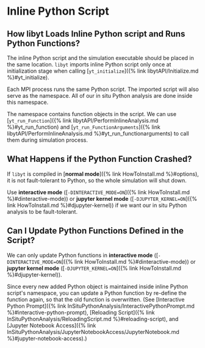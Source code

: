 # Inline Python Script

## How libyt Loads Inline Python script and Runs Python Functions?
The inline Python script and the simulation executable should be placed in the same location.
`libyt` imports inline Python script only once at initialization stage when calling [`yt_initialize`]({% link libytAPI/Initialize.md %}#yt_initialize). 

Each MPI process runs the same Python script. The imported script will also serve as the namespace. 
All of our in situ Python analysis are done inside this namespace. 

The namespace contains function objects in the script. We can use [`yt_run_Function`]({% link libytAPI/PerformInlineAnalysis.md %}#yt_run_function) 
and [`yt_run_FunctionArguments`]({% link libytAPI/PerformInlineAnalysis.md %}#yt_run_functionarguments) to call them during simulation process.

## What Happens if the Python Function Crashed?
If `libyt` is compiled in [**normal mode**]({% link HowToInstall.md %}#options), it is not fault-tolerant to Python, 
so the whole simulation will shut down.

Use **interactive mode** ([`-DINTERACTIVE_MODE=ON`]({% link HowToInstall.md %}#dinteractive-mode)) or **jupyter kernel mode** ([`-DJUPYTER_KERNEL=ON`]({% link HowToInstall.md %}#djupyter-kernel)) if we want our in situ Python analysis to be fault-tolerant.

## Can I Update Python Functions Defined in the Script?
We can only update Python functions in **interactive mode** ([`-DINTERACTIVE_MODE=ON`]({% link HowToInstall.md %}#dinteractive-mode)) or **jupyter kernel mode** ([`-DJUPYTER_KERNEL=ON`]({% link HowToInstall.md %}#djupyter-kernel)).

Since every new added Python object is maintained inside inline Python script's namespace, you can update a Python function by re-define the function again, so that the old function is overwritten.
(See [Interactive Python Prompt]({% link InSituPythonAnalysis/InteractivePythonPrompt.md %}#interactive-python-prompt), [Reloading Script]({% link InSituPythonAnalysis/ReloadingScript.md %}#reloading-script), and [Jupyter Notebook Access]({% link InSituPythonAnalysis/JupyterNotebookAccess/JupyterNotebook.md %}#jupyter-notebook-access).)
